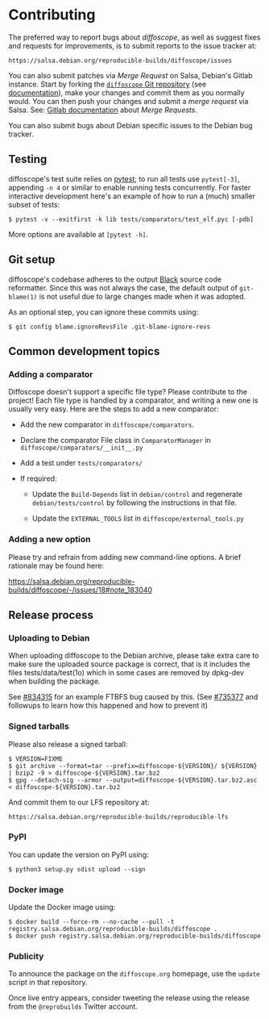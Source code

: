# Contributing

The preferred way to report bugs about *diffoscope*, as well as suggest
fixes and requests for improvements, is to submit reports to the issue
tracker at:

    https://salsa.debian.org/reproducible-builds/diffoscope/issues

You can also submit patches via *Merge Request* on Salsa, Debian's
Gitlab instance. Start by forking the
[`diffoscope` Git repository](https://salsa.debian.org/reproducible-builds/diffoscope)
(see [documentation](https://salsa.debian.org/help/gitlab-basics/fork-project.md)),
make your changes and commit them as you normally would. You can then push your
changes and submit a *merge request* via Salsa. See:
[Gitlab documentation](https://salsa.debian.org/help/gitlab-basics/add-merge-request.md)
about *Merge Requests*.

You can also submit bugs about Debian specific issues to the Debian bug
tracker.

## Testing

diffoscope's test suite relies on [pytest](https://docs.pytest.org/);
to run all tests use `pytest[-3]`, appending `-n 4` or similar to enable
running tests concurrently. For faster interactive development here's
an example of how to run a (much) smaller subset of tests:

    $ pytest -v --exitfirst -k lib tests/comparators/test_elf.pyc [-pdb]

More options are available at `[pytest -h]`.

## Git setup

diffoscope's codebase adheres to the output
[Black](https://black.readthedocs.io/) source code reformatter. Since this was
not always the case, the default output of `git-blame(1)` is not useful due to
large changes made when it was adopted.

As an optional step, you can ignore these commits using:

    $ git config blame.ignoreRevsFile .git-blame-ignore-revs

## Common development topics

### Adding a comparator

Diffoscope doesn't support a specific file type? Please contribute to
the project! Each file type is handled by a comparator, and writing a
new one is usually very easy. Here are the steps to add a new
comparator:

* Add the new comparator in `diffoscope/comparators`.

* Declare the comparator File class in `ComparatorManager` in
  `diffoscope/comparators/__init__.py`

* Add a test under `tests/comparators/`

* If required:

  - Update the `Build-Depends` list in `debian/control` and regenerate
    `debian/tests/control` by following the instructions in that file.

  - Update the `EXTERNAL_TOOLS` list in
   `diffoscope/external_tools.py`

### Adding a new option

Please try and refrain from adding new command-line options. A brief rationale
may be found here:

  https://salsa.debian.org/reproducible-builds/diffoscope/-/issues/18#note_183040


## Release process

### Uploading to Debian

When uploading diffoscope to the Debian archive, please take extra care
to make sure the uploaded source package is correct, that is it includes
the files tests/data/test(1o) which in some cases are removed by
dpkg-dev when building the package.

See [#834315](https://bugs.debian.org/834315) for an example FTBFS bug
caused by this. (See [#735377](https://bugs.debian.org/735377#44)
and followups to learn how this happened and how to prevent it)

### Signed tarballs

Please also release a signed tarball:

    $ VERSION=FIXME
    $ git archive --format=tar --prefix=diffoscope-${VERSION}/ ${VERSION} | bzip2 -9 > diffoscope-${VERSION}.tar.bz2
    $ gpg --detach-sig --armor --output=diffoscope-${VERSION}.tar.bz2.asc < diffoscope-${VERSION}.tar.bz2

And commit them to our LFS repository at:

    https://salsa.debian.org/reproducible-builds/reproducible-lfs

### PyPI

You can update the version on PyPI using:

    $ python3 setup.py sdist upload --sign

### Docker image

Update the Docker image using:

    $ docker build --force-rm --no-cache --pull -t registry.salsa.debian.org/reproducible-builds/diffoscope .
    $ docker push registry.salsa.debian.org/reproducible-builds/diffoscope

### Publicity

To announce the package on the `diffoscope.org` homepage, use the `update`
script in that repository.

Once live entry appears, consider tweeting the release using the release from
the `@reprobuilds` Twitter account.
